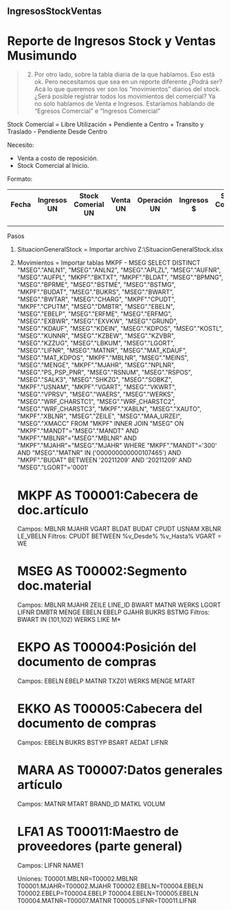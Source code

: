 ## IngresosStockVentas
# Reporte de Ingresos Stock y Ventas Musimundo

> 2.	Por otro lado, sobre la tabla diaria de la que hablamos. Eso está ok. Pero necesitamos que sea en un reporte diferente ¿Podrá ser?
Acá lo que queremos ver son los “movimientos” diarios del stock. ¿Será posible registrar todos los movimientos del comercial? Ya no solo hablamos de Venta e Ingresos. Estaríamos hablando de “Egresos Comercial” e “Ingresos Comercial”

Stock Comercial = Libre Utilización + Pendiente a Centro + Transito y Traslado - Pendiente Desde Centro

Necesito: 
- Venta a costo de reposición.
- Stock Comercial al Inicio.

Formato:

| Fecha | Ingresos UN | Stock Comerial UN | Venta UN | Operación UN | Ingresos $ | Stock Comerial $ | Venta $ | Operación $|
| ----------- | ----------- | ----------- | ----------- | ----------- |----------- |----------- |----------- |----------- |

---


Pasos
1. SituacionGeneralStock = Importar archivo Z:\SituacionGeneralStock.xlsx

2. Movimientos = Importar tablas MKPF - MSEG
SELECT
  DISTINCT 
  "MSEG"."ANLN1",
  "MSEG"."ANLN2",
  "MSEG"."APLZL",
  "MSEG"."AUFNR",
  "MSEG"."AUFPL",
  "MKPF"."BKTXT",
  "MKPF"."BLDAT",
  "MSEG"."BPMNG",
  "MSEG"."BPRME",
  "MSEG"."BSTME",
  "MSEG"."BSTMG",
  "MKPF"."BUDAT",
  "MSEG"."BUKRS",
  "MSEG"."BWART",
  "MSEG"."BWTAR",
  "MSEG"."CHARG",
  "MKPF"."CPUDT",
  "MKPF"."CPUTM",
  "MSEG"."DMBTR",
  "MSEG"."EBELN",
  "MSEG"."EBELP",
  "MSEG"."ERFME",
  "MSEG"."ERFMG",
  "MSEG"."EXBWR",
  "MSEG"."EXVKW",
  "MSEG"."GRUND",
  "MSEG"."KDAUF",
  "MSEG"."KDEIN",
  "MSEG"."KDPOS",
  "MSEG"."KOSTL",
  "MSEG"."KUNNR",
  "MSEG"."KZBEW",
  "MSEG"."KZVBR",
  "MSEG"."KZZUG",
  "MSEG"."LBKUM",
  "MSEG"."LGORT",
  "MSEG"."LIFNR",
  "MSEG"."MATNR",
  "MSEG"."MAT_KDAUF",
  "MSEG"."MAT_KDPOS",
  "MKPF"."MBLNR",
  "MSEG"."MEINS",
  "MSEG"."MENGE",
  "MKPF"."MJAHR",
  "MSEG"."NPLNR",
  "MSEG"."PS_PSP_PNR",
  "MSEG"."RSNUM",
  "MSEG"."RSPOS",
  "MSEG"."SALK3",
  "MSEG"."SHKZG",
  "MSEG"."SOBKZ",
  "MKPF"."USNAM",
  "MKPF"."VGART",
  "MSEG"."VKWRT",
  "MSEG"."VPRSV",
  "MSEG"."WAERS",
  "MSEG"."WERKS",
  "MSEG"."WRF_CHARSTC1",
  "MSEG"."WRF_CHARSTC2",
  "MSEG"."WRF_CHARSTC3",
  "MKPF"."XABLN",
  "MSEG"."XAUTO",
  "MKPF"."XBLNR",
  "MSEG"."ZEILE",
  "MSEG"."MAA_URZEI",
  "MSEG"."XMACC"
FROM
  "MKPF" 
  INNER JOIN "MSEG" ON 
             "MKPF"."MANDT"="MSEG"."MANDT" 
        AND  "MKPF"."MBLNR"="MSEG"."MBLNR" 
        AND  "MKPF"."MJAHR"="MSEG"."MJAHR"
WHERE
  "MKPF"."MANDT"='300' AND "MSEG"."MATNR" IN ('000000000000107465') AND
  "MKPF"."BUDAT" BETWEEN '20211209' AND '20211209' AND "MSEG"."LGORT"='0001'


   # MKPF AS T00001:Cabecera de doc.artículo
    Campos:
        MBLNR MJAHR VGART BLDAT BUDAT CPUDT USNAM XBLNR LE_VBELN
    Filtros:
        CPUDT BETWEEN %v_Desde% %v_Hasta%
        VGART = WE

   # MSEG AS T00002:Segmento doc.material
    Campos:
        MBLNR MJAHR ZEILE LINE_ID BWART MATNR WERKS LGORT LIFNR DMBTR MENGE EBELN EBELP GJAHR BUKRS BSTMG
    Filtros:
        BWART IN (101,102)
        WERKS LIKE M*
    
   # EKPO AS T00004:Posición del documento de compras
    Campos:
        EBELN EBELP MATNR TXZ01 WERKS MENGE MTART

   # EKKO AS T00005:Cabecera del documento de compras
    Campos:
        EBELN BUKRS BSTYP BSART AEDAT LIFNR

   # MARA AS T00007:Datos generales artículo
    Campos:
    MATNR MTART BRAND_ID MATKL VOLUM
    
   # LFA1 AS T00011:Maestro de proveedores (parte general)
    Campos:
        LIFNR NAME1
    
    Uniones:
        T00001.MBLNR=T00002.MBLNR
        T00001.MJAHR=T00002.MJAHR
        T00002.EBELN=T00004.EBELN
        T00002.EBELP=T00004.EBELP
        T00004.EBELN=T00005.EBELN
        T00004.MATNR=T00007.MATNR
        T00005.LIFNR=T00011.LIFNR

